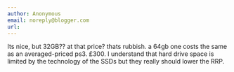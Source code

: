 ```yaml
---
author: Anonymous
email: noreply@blogger.com
url: 
---
```


Its nice, but 32GB?? at that price? thats rubbish. a 64gb one costs the same as an averaged-priced ps3. £300. I understand that hard drive space is limited by the technology of the SSDs but they really should lower the RRP.

